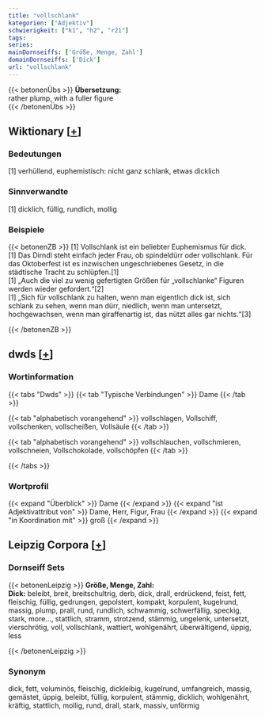 ```yaml
---
title: "vollschlank"
kategorien: ["Adjektiv"]
schwierigkeit: ["k1", "h2", "r21"]
tags:
series:
mainDornseiffs: ['Größe, Menge, Zahl']
domainDornseiffs: ['Dick']
url: "vollschlank"
---
```


{{< betonenÜbs >}}
**Übersetzung:**  
rather plump, with a fuller figure  
{{< /betonenÜbs >}}

## Wiktionary [[+](https://de.wiktionary.org/wiki/vollschlank)]

### Bedeutungen
[1] verhüllend, euphemistisch: nicht ganz schlank, etwas dicklich  

### Sinnverwandte
[1] dicklich, füllig, rundlich, mollig  

### Beispiele
{{< betonenZB >}}
[1] Vollschlank ist ein beliebter Euphemismus für dick.  
[1] Das Dirndl steht einfach jeder Frau, ob spindeldürr oder vollschlank. Für das Oktoberfest ist es inzwischen ungeschriebenes Gesetz, in die städtische Tracht zu schlüpfen.[1]  
[1] „Auch die viel zu wenig gefertigten Größen für „vollschlanke“ Figuren werden wieder gefordert.“[2]  
[1] „Sich für vollschlank zu halten, wenn man eigentlich dick ist, sich schlank zu sehen, wenn man dürr, niedlich, wenn man untersetzt, hochgewachsen, wenn man giraffenartig ist, das nützt alles gar nichts.“[3]  

{{< /betonenZB >}}


## dwds [[+](https://www.dwds.de/wb/vollschlank)]

### Wortinformation
{{< tabs "Dwds" >}}
{{< tab "Typische Verbindungen" >}}
Dame
{{< /tab >}}

{{< tab "alphabetisch vorangehend" >}}
vollschlagen, Vollschiff, vollschenken, vollscheißen, Vollsäule
{{< /tab >}}

{{< tab "alphabetisch vorangehend" >}}
vollschlauchen, vollschmieren, vollschneien, Vollschokolade, vollschöpfen
{{< /tab >}}

{{< /tabs >}}

### Wortprofil
{{< expand "Überblick" >}} Dame {{< /expand >}}
{{< expand "ist Adjektivattribut von" >}} Dame, Herr, Figur, Frau {{< /expand >}}
{{< expand "in Koordination mit" >}} groß {{< /expand >}}

## Leipzig Corpora [[+](https://corpora.uni-leipzig.de/en/res?word=vollschlank&corpusId=deu_newscrawl-public_2018)]

### Dornseiff Sets
{{< betonenLeipzig >}}
**Größe, Menge, Zahl:**  
**Dick:** beleibt, breit, breitschultrig, derb, dick, drall, erdrückend, feist, fett, fleischig, füllig, gedrungen, gepolstert, kompakt, korpulent, kugelrund, massig, plump, prall, rund, rundlich, schwammig, schwerfällig, speckig, stark, more..., stattlich, stramm, strotzend, stämmig, ungelenk, untersetzt, vierschrötig, voll, vollschlank, wattiert, wohlgenährt, überwältigend, üppig, less  

{{< /betonenLeipzig >}}

### Synonym
dick, fett, voluminös, fleischig, dickleibig, kugelrund, umfangreich, massig, gemästet, üppig, beleibt, füllig, korpulent, stämmig, dicklich, wohlgenährt, kräftig, stattlich, mollig, rund, drall, stark, massiv, unförmig

